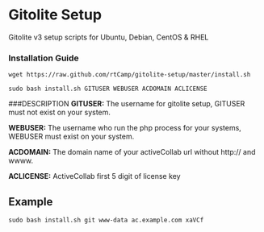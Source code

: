 Gitolite Setup
==============

Gitolite v3 setup scripts for Ubuntu, Debian, CentOS & RHEL

### Installation Guide

```shell
wget https://raw.github.com/rtCamp/gitolite-setup/master/install.sh

sudo bash install.sh GITUSER WEBUSER ACDOMAIN ACLICENSE
```

###DESCRIPTION
**GITUSER:**	The username for gitolite setup, GITUSER must not exist on your system.
	 

**WEBUSER:**	The username who run the php process for your systems, WEBUSER must exist on your system.

**ACDOMAIN:**	The domain name of your activeCollab url without http:// and wwww.

**ACLICENSE:**	ActiveCollab first 5 digit of license key


## Example

```shell
sudo bash install.sh git www-data ac.example.com xaVCf
```

